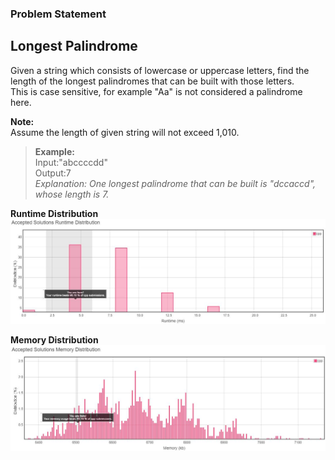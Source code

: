 <h3>Problem Statement</h3>

<h2>Longest Palindrome</h2>

Given a string which consists of lowercase or uppercase letters, find the length of the longest palindromes that can be built with those letters.<br>
This is case sensitive, for example "Aa" is not considered a palindrome here.<br>

**Note:** <br>
Assume the length of given string will not exceed 1,010.<br>

>**Example:** <br>
>Input:"abccccdd"<br>
>Output:7<br>
>*Explanation: One longest palindrome that can be built is "dccaccd", whose length is 7.* <br>

__Runtime Distribution__<br>
![SNIP](RuntimeDay14.JPG)

__Memory Distribution__<br>
![SNIP](MemoryDay14.JPG)
